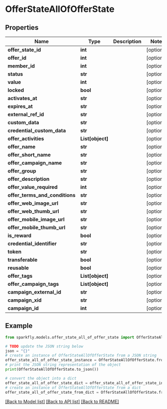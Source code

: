 # OfferStateAllOfOfferState


## Properties

Name | Type | Description | Notes
------------ | ------------- | ------------- | -------------
**offer_state_id** | **int** |  | [optional] 
**offer_id** | **int** |  | [optional] 
**member_id** | **int** |  | [optional] 
**status** | **str** |  | [optional] 
**value** | **int** |  | [optional] 
**locked** | **bool** |  | [optional] 
**activates_at** | **str** |  | [optional] 
**expires_at** | **str** |  | [optional] 
**external_ref_id** | **str** |  | [optional] 
**custom_data** | **str** |  | [optional] 
**credential_custom_data** | **str** |  | [optional] 
**offer_activities** | **List[object]** |  | [optional] 
**offer_name** | **str** |  | [optional] 
**offer_short_name** | **str** |  | [optional] 
**offer_campaign_name** | **str** |  | [optional] 
**offer_group** | **str** |  | [optional] 
**offer_description** | **str** |  | [optional] 
**offer_value_required** | **int** |  | [optional] 
**offer_terms_and_conditions** | **str** |  | [optional] 
**offer_web_image_url** | **str** |  | [optional] 
**offer_web_thumb_url** | **str** |  | [optional] 
**offer_mobile_image_url** | **str** |  | [optional] 
**offer_mobile_thumb_url** | **str** |  | [optional] 
**is_reward** | **bool** |  | [optional] 
**credential_identifier** | **str** |  | [optional] 
**token** | **str** |  | [optional] 
**transferable** | **bool** |  | [optional] 
**reusable** | **bool** |  | [optional] 
**offer_tags** | **List[object]** |  | [optional] 
**offer_campaign_tags** | **List[object]** |  | [optional] 
**campaign_external_id** | **str** |  | [optional] 
**campaign_xid** | **str** |  | [optional] 
**campaign_id** | **int** |  | [optional] 

## Example

```python
from sparkfly.models.offer_state_all_of_offer_state import OfferStateAllOfOfferState

# TODO update the JSON string below
json = "{}"
# create an instance of OfferStateAllOfOfferState from a JSON string
offer_state_all_of_offer_state_instance = OfferStateAllOfOfferState.from_json(json)
# print the JSON string representation of the object
print(OfferStateAllOfOfferState.to_json())

# convert the object into a dict
offer_state_all_of_offer_state_dict = offer_state_all_of_offer_state_instance.to_dict()
# create an instance of OfferStateAllOfOfferState from a dict
offer_state_all_of_offer_state_from_dict = OfferStateAllOfOfferState.from_dict(offer_state_all_of_offer_state_dict)
```
[[Back to Model list]](../README.md#documentation-for-models) [[Back to API list]](../README.md#documentation-for-api-endpoints) [[Back to README]](../README.md)


